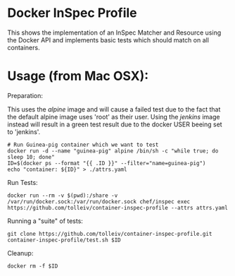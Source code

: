 # Docker InSpec Profile

This shows the implementation of an InSpec Matcher and Resource using the Docker API and implements basic tests which should match on all containers.


# Usage (from Mac OSX):

Preparation:

This uses the *alpine* image and will cause a failed test due to the fact that the default alpine image uses 'root' as their user. Using the  *jenkins* image instead will result in a green test result due to the docker USER beeing set to 'jenkins'.

    # Run Guinea-pig container which we want to test
    docker run -d --name "guinea-pig" alpine /bin/sh -c "while true; do sleep 10; done"
    ID=$(docker ps --format "{{ .ID }}" --filter="name=guinea-pig")
    echo "container: ${ID}" > ./attrs.yaml

Run Tests:

    docker run --rm -v $(pwd):/share -v /var/run/docker.sock:/var/run/docker.sock chef/inspec exec https://github.com/tolleiv/container-inspec-profile --attrs attrs.yaml


Running a "suite" of tests:

    git clone https://github.com/tolleiv/container-inspec-profile.git
    container-inspec-profile/test.sh $ID

Cleanup:

    docker rm -f $ID
